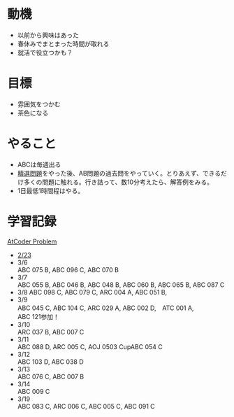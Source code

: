 # 動機
- 以前から興味はあった
- 春休みでまとまった時間が取れる
- 就活で役立つかも？

# 目標
- 雰囲気をつかむ
- 茶色になる

# やること
- ABCは毎週出る
- [精選問題](https://qiita.com/drken/items/fd4e5e3630d0f5859067#5-%E9%81%8E%E5%8E%BB%E5%95%8F%E7%B2%BE%E9%81%B8-10-%E5%95%8F)をやった後、AB問題の過去問をやっていく。とりあえず、できるだけ多くの問題に触れる。行き詰って、数10分考えたら、解答例をみる。
- 1日最低1時間程はやる。

# 学習記録
[AtCoder Problem](https://kenkoooo.com/atcoder/?user=NTargon&kind=user)   


- [2/23](20190223.md)
- 3/6  
ABC 075 B, ABC 096 C,	ABC 070 B
- 3/7  
ABC 055 B, ABC 046 B, ABC 048 B, ABC 060 B, ABC 065 B, ABC 087 C
- 3/8
ABC 098 C, ABC 079 C, ARC 004 A, ABC 051 B,
- 3/9  
ABC 045 C, ABC 104 C, ARC 029 A, ABC 002 D,　ATC 001 A,   
ABC 121参加！
- 3/10  
ARC 037 B, ABC 007 C
- 3/11  
ABC 088 D, ARC 005 C, AOJ 0503 CupABC 054 C
- 3/12  
ABC 103 D, ABC 038 D
- 3/13  
ABC 076 C, ABC 007 B
- 3/14  
ABC 009 C
- 3/19  
ABC 083 C, ARC 006 C, ABC 005 C, ABC 091 C
